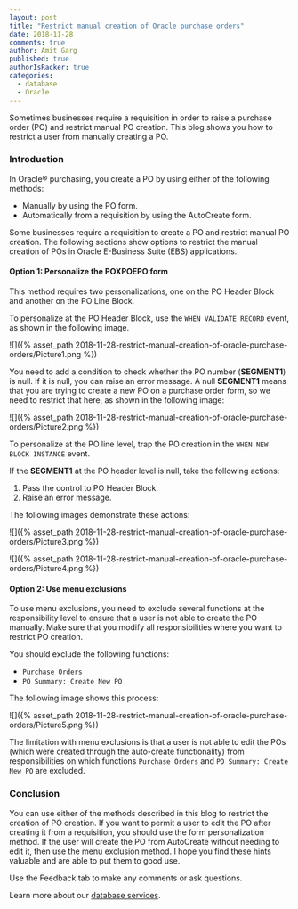 ```yaml
---
layout: post
title: "Restrict manual creation of Oracle purchase orders"
date: 2018-11-28
comments: true
author: Amit Garg
published: true
authorIsRacker: true
categories:
  - database
  - Oracle
---
```


Sometimes businesses require a requisition in order to raise a purchase order
(PO) and restrict manual PO creation. This blog shows you how to restrict a
user from manually creating a PO.

<!--more-->

### Introduction

In Oracle&reg; purchasing, you create a PO by using either of the following
methods:

- Manually by using the PO form.
- Automatically from a requisition by using the AutoCreate form.

Some businesses require a requisition to create a PO and restrict manual PO
creation. The following sections show options to restrict the manual creation
of POs in Oracle E-Business Suite (EBS) applications.

#### Option 1: Personalize the POXPOEPO form

This method requires two personalizations, one on the PO Header Block and
another on the PO Line Block.

To personalize at the PO Header Block, use the `WHEN VALIDATE RECORD` event, as
shown in the following image.

![]({% asset_path 2018-11-28-restrict-manual-creation-of-oracle-purchase-orders/Picture1.png %})

You need to add a condition to check whether the PO number (**SEGMENT1**) is
null. If it is null, you can raise an error message. A null **SEGMENT1** means
that you are trying to create a new PO on a purchase order form, so we need to
restrict that here, as shown in the following image:

![]({% asset_path 2018-11-28-restrict-manual-creation-of-oracle-purchase-orders/Picture2.png %})

To personalize at the PO line level, trap the PO creation in the
`WHEN NEW BLOCK INSTANCE` event.

If the **SEGMENT1** at the PO header level is null, take the following actions:

1.	Pass the control to PO Header Block.
2.	Raise an error message.

The following images demonstrate these actions:

![]({% asset_path 2018-11-28-restrict-manual-creation-of-oracle-purchase-orders/Picture3.png %})

![]({% asset_path 2018-11-28-restrict-manual-creation-of-oracle-purchase-orders/Picture4.png %})

#### Option 2: Use menu exclusions

To use menu exclusions, you need to exclude several functions at the
responsibility level to ensure that a user is not able to create the PO manually.
Make sure that you modify all responsibilities where you want to restrict PO
creation.

You should exclude the following functions:

-	`Purchase Orders`
-	`PO Summary: Create New PO`

The following image shows this process:

![]({% asset_path 2018-11-28-restrict-manual-creation-of-oracle-purchase-orders/Picture5.png %})

The limitation with menu exclusions is that a user is not able to edit the POs
(which were created through the auto-create functionality) from responsibilities
on which functions `Purchase Orders` and `PO Summary: Create New PO` are excluded.

### Conclusion

You can use either of the methods described in this blog to restrict the creation of
PO creation. If you want to permit a user to edit the PO after creating it from
a requisition, you should use the form personalization method. If the user
will create the PO from AutoCreate without needing to edit it, then use the menu
exclusion method. I hope you find these hints valuable and are able to put them
to good use.

Use the Feedback tab to make any comments or ask questions.

Learn more about our [database services](https://www.rackspace.com/dba-services).

